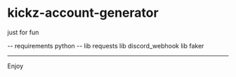 # kickz-account-generator
just for fun

-- requirements python --
lib requests
lib discord_webhook
lib faker

-------------------------

Enjoy 
